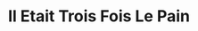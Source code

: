 ---
title: "Il Etait Trois Fois Le Pain"
url: /martillac/il-etait-trois-fois-le-pain/
shop: Bäckerei
---